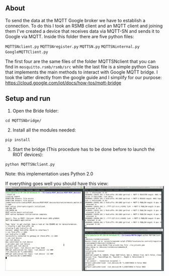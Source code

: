 ## About
To send the data at the MQTT Google broker we have to establish a connection. To do this I took an RSMB client and an MQTT client and joining them I've created a device that receives data via MQTT-SN and sends it to Google via MQTT. Inside this folder there are five python files:

`MQTTSNclient.py` `MQTTSNregister.py` `MQTTSN.py` `MQTTSNinternal.py` `GoogleMQTTClient.py`

The first four are the same files of the folder MQTTSNclient that you can find in `mosquitto.rsmb/rsmb/src` while the last file is a simple python Class that implements the main methods to interact with Google MQTT bridge. I took the latter directly from the google guide and I simplify for our purpose: https://cloud.google.com/iot/docs/how-tos/mqtt-bridge

## Setup and run
1. Open the Bride folder:
```
cd MQTTSNbridge/
```
2. Install all the modules needed:
```
pip install
```
3. Start the bridge (This procedure has to be done before to launch the RIOT devices):
```
python MQTTSNclient.py
```
Note: this implementation uses Python 2.0

If everything goes well you should have this view:
![img](../img/system.png)